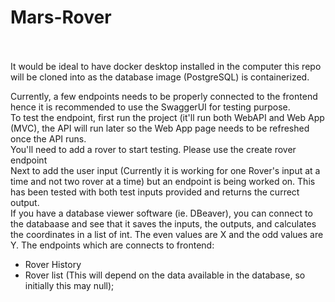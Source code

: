 # Mars-Rover<br><br>

It would be ideal to have docker desktop installed in the computer this repo will be cloned into as the database image (PostgreSQL) is containerized.<br>

Currently, a few endpoints needs to be properly connected to the frontend hence it is recommended to use the SwaggerUI for testing purpose. <br>
To test the endpoint, first run the project (it'll run both WebAPI and Web App (MVC), the API will run later so the Web App page needs to be refreshed once the API runs. <br>
You'll need to add a rover to start testing. Please use the create rover endpoint<br>
Next to add the user input (Currently it is working for one Rover's input at a time and not two rover at a time) but an endpoint is being worked on. This has been tested with both test inputs provided and returns the currect output. <br>
If you have a database viewer software (ie. DBeaver), you can connect to the databaase and see that it saves the inputs, the outputs, and calculates the coordinates in a list of int. The even values are X and the odd values are Y. 
The endpoints which are connects to frontend:<br>
- Rover History
- Rover list (This will depend on the data available in the database, so initially this may null);
